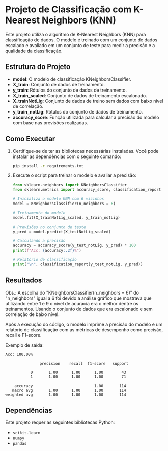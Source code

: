 # Projeto de Classificação com K-Nearest Neighbors (KNN)

Este projeto utiliza o algoritmo de K-Nearest Neighbors (KNN) para classificação de dados. O modelo é treinado com um conjunto de dados escalado e avaliado em um conjunto de teste para medir a precisão e a qualidade da classificação.

## Estrutura do Projeto

- **model**: O modelo de classificação KNeighborsClassifier.
- **X_train**: Conjunto de dados de treinamento.
- **y_train**: Rótulos do conjunto de dados de treinamento.
- **X_train_scaled**: Conjunto de dados de treinamento escalonado.
- **X_trainNotLig**: Conjunto de dados de treino sem dados com baixo nível de correlação.
- **y_train_notLig**: Rótulos do conjunto de dados de treinamento.
- **accuracy_score**: Função utilizada para calcular a precisão do modelo com base nas previsões realizadas.

## Como Executar

1. Certifique-se de ter as bibliotecas necessárias instaladas. Você pode instalar as dependências com o seguinte comando:
    ```bash
    pip install -r requirements.txt
    ```

2. Execute o script para treinar o modelo e avaliar a precisão:
    ```python
    from sklearn.neighbors import KNeighborsClassifier
    from sklearn.metrics import accuracy_score, classification_report

    # Inicializa o modelo KNN com 6 vizinhos
    model = KNeighborsClassifier(n_neighbors = 6)
    
    # Treinamento do modelo
    model.fit(X_trainNotLig_scaled, y_train_notLig)
    
    # Previsões no conjunto de teste
    y_pred = model.predict(X_testNotLig_scaled)
    
    # Calculando a precisão
    accuracy = accuracy_score(y_test_notLig, y_pred) * 100
    print(f"Acc: {accuracy:.2f}%")
    
    # Relatório de classificação
    print("\n", classification_report(y_test_notLig, y_pred))
    ```

## Resultados

Obs.: A escolha do "KNeighborsClassifier(n_neighbors = 6)" do "n_neighbors" igual a 6 foi devido a análise gráfico que mostrava que utilizando entre 1 e 9 o nível de acurácia era o melhor dentre os treinamentos. Usando o conjunto de dados que era escalonado e sem correlação de baixo nível.

Após a execução do código, o modelo imprime a precisão do modelo e um relatório de classificação com as métricas de desempenho como precisão, recall e F1-score.

Exemplo de saída:

```
Acc: 100.00%

               precision    recall  f1-score   support

           0       1.00      1.00      1.00        43
           1       1.00      1.00      1.00        71

    accuracy                           1.00       114
   macro avg       1.00      1.00      1.00       114
weighted avg       1.00      1.00      1.00       114
```


## Dependências

Este projeto requer as seguintes bibliotecas Python:

- `scikit-learn`
- `numpy`
- `pandas`
